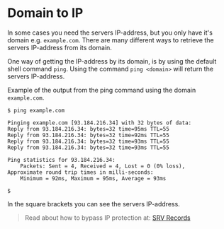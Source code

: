 # Domain to IP

In some cases you need the servers IP-address, but you only have it's domain e.g. `example.com`. There are many different ways to retrieve the servers IP-address from its domain.

One way of getting the IP-address by its domain, is by using the default shell command `ping`. Using the command `ping <domain>` will return the servers IP-address.

Example of the output from the ping command using the domain `example.com`.
```
$ ping example.com

Pinging example.com [93.184.216.34] with 32 bytes of data:
Reply from 93.184.216.34: bytes=32 time=95ms TTL=55
Reply from 93.184.216.34: bytes=32 time=92ms TTL=55
Reply from 93.184.216.34: bytes=32 time=93ms TTL=55
Reply from 93.184.216.34: bytes=32 time=93ms TTL=55

Ping statistics for 93.184.216.34:
    Packets: Sent = 4, Received = 4, Lost = 0 (0% loss),
Approximate round trip times in milli-seconds:
    Minimum = 92ms, Maximum = 95ms, Average = 93ms

$
```

In the square brackets you can see the servers IP-address.
> Read about how to bypass IP protection at: [SRV Records](https://github.com/wodxgod/Griefing-Methods/blob/master/Discovering/SRV%20Records.md)